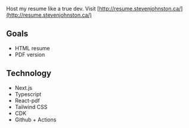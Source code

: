 Host my resume like a true dev. Visit [http://resume.stevenjohnston.ca/](http://resume.stevenjohnston.ca/)

## Goals

- HTML resume
- PDF version

## Technology

- Next.js
- Typescript
- React-pdf
- Tailwind CSS
- CDK
- Github + Actions
